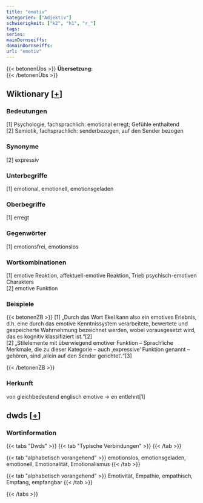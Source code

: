 ```yaml
---
title: "emotiv"
kategorien: ["Adjektiv"]
schwierigkeit: ["k2", "h1", "r_"]
tags:
series:
mainDornseiffs:
domainDornseiffs:
url: "emotiv"
---
```


{{< betonenÜbs >}}
**Übersetzung:**  
{{< /betonenÜbs >}}

## Wiktionary [[+](https://de.wiktionary.org/wiki/emotiv)]

### Bedeutungen
[1] Psychologie, fachsprachlich: emotional erregt; Gefühle enthaltend  
[2] Semiotik, fachsprachlich: senderbezogen, auf den Sender bezogen  

### Synonyme
[2] expressiv  

### Unterbegriffe
[1] emotional, emotionell, emotionsgeladen  

### Oberbegriffe
[1] erregt  

### Gegenwörter
[1] emotionsfrei, emotionslos  

### Wortkombinationen
[1] emotive Reaktion, affektuell-emotive Reaktion, Trieb psychisch-emotiven Charakters  
[2] emotive Funktion  

### Beispiele
{{< betonenZB >}}
[1] „Durch das Wort Ekel kann also ein emotives Erlebnis, d.h. eine durch das emotive Kenntnissystem verarbeitete, bewertete und gespeicherte Wahrnehmung bezeichnet werden, wobei vorausgesetzt wird, das es kognitiv klassifiziert ist.“[2]  
[2] „Stilelemente mit überwiegend emotiver Funktion – Sprachliche Merkmale, die zu dieser Kategorie – auch ‚expressive‘ Funktion genannt – gehören, sind ‚allein auf den Sender gerichtet‘.“[3]  

{{< /betonenZB >}}
### Herkunft
von gleichbedeutend englisch emotive → en entlehnt[1]  



## dwds [[+](https://www.dwds.de/wb/emotiv)]

### Wortinformation
{{< tabs "Dwds" >}}
{{< tab "Typische Verbindungen" >}}
{{< /tab >}}

{{< tab "alphabetisch vorangehend" >}}
emotionslos, emotionsgeladen, emotionell, Emotionalität, Emotionalismus
{{< /tab >}}

{{< tab "alphabetisch vorangehend" >}}
Emotivität, Empathie, empathisch, Empfang, empfangbar
{{< /tab >}}

{{< /tabs >}}

